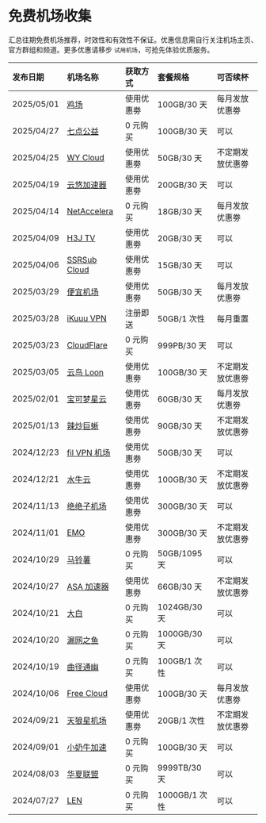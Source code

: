 # 免费机场收集

汇总往期免费机场推荐，时效性和有效性不保证。优惠信息需自行关注机场主页、官方群组和频道。更多优惠请移步 `试用机场`，可抢先体验优质服务。

|	发布日期	|	机场名称	|	获取方式	|	套餐规格	|	可否续杯	|
|	:---	|	:---	|	:---	|	:---	|	:---	|
|	2025/05/01	|	[鸡场](/vpn/2025/05#20250501)	|	使用优惠劵	|	100GB️/30 天	|	每月发放优惠劵	|
|	2025/04/27	|	[七点公益](/vpn/2025/04#20250427)	|	0 元购买	|	100GB️/30 天	|	可以	|
|	2025/04/25	|	[WY Cloud](/vpn/2025/04#20250425)	|	使用优惠劵	|	50GB️/30 天	|	不定期发放优惠劵	|
|	2025/04/19	|	[云悠加速器](/vpn/2025/04#20250419)	|	使用优惠劵	|	200GB️/30 天	|	可以	|
|	2025/04/14	|	[NetAccelera](/vpn/2025/04#20250414)	|	0 元购买	|	18GB️/30 天	|	每月发放优惠劵	|
|	2025/04/09	|	[H3J TV](/vpn/2025/04#20250409)	|	使用优惠劵	|	20GB️/30 天	|	可以	|
|	2025/04/06	|	[SSRSub Cloud](/vpn/2025/04#20250406)	|	使用优惠劵	|	15GB️/30 天	|	可以	|
|	2025/03/29	|	[便宜机场](/vpn/2025/03#20250329)	|	使用优惠劵	|	50GB️/30 天	|	每月发放优惠劵	|
|	2025/03/28	|	[iKuuu VPN](/vpn/2025/03#20250328)	|	注册即送	|	50GB️/1 次性	|	每月重置	|
|	2025/03/23	|	[CloudFlare](/vpn/2025/03#20250323)	|	0 元购买	|	999PB/30 天	|	可以	|
|	2025/03/05	|	[云鸟 Loon](/vpn/2025/03#20250305)	|	使用优惠劵	|	100GB️/30 天	|	不定期发放优惠劵	|
|	2025/02/01	|	[宝可梦星云](/vpn/2025/02#20250201)	|	使用优惠劵	|	60GB️/30 天	|	每月发放优惠劵	|
|	2025/01/13	|	[辣炒巨蜥](/vpn/2025/01#20250113)	|	使用优惠劵	|	90GB️/30 天	|	不定期发放优惠劵	|
|	2024/12/23	|	[fil VPN 机场](/vpn/archives/2024#20241223)	|	使用优惠劵	|	50GB️/30 天	|	可以	|
|	2024/12/21	|	[水牛云](/vpn/archives/2024#20241221)	|	使用优惠劵	|	100GB️/30 天	|	不定期发放优惠劵	|
|	2024/11/13	|	[绝绝子机场](/vpn/archives/2024#20241113)	|	使用优惠劵	|	300GB️/30 天	|	可以	|
|	2024/11/01	|	[EMO](/vpn/archives/2024#20241101)	|	使用优惠劵	|	300GB️/30 天	|	不定期发放优惠劵	|
|	2024/10/29	|	[马铃薯](/vpn/archives/2024#20241029)	|	0 元购买	|	50GB️/1095 天	|	可以	|
|	2024/10/27	|	[ASA 加速器](/vpn/archives/2024#20241027)	|	使用优惠劵	|	66GB️/30 天	|	不定期发放优惠劵	|
|	2024/10/21	|	[大白](/vpn/archives/2024#20241021)	|	0 元购买	|	1024GB️/30 天	|	可以	|
|	2024/10/20	|	[漏网之鱼](/vpn/archives/2024#20241020)	|	0 元购买	|	1000GB️/30 天	|	可以	|
|	2024/10/19	|	[曲径通幽](/vpn/archives/2024#20241019)	|	0 元购买	|	100GB️/1 次性	|	可以	|
|	2024/10/06	|	[Free Cloud](/vpn/archives/2024#20241006)	|	使用优惠劵	|	100GB️/30 天	|	每月发放优惠劵	|
|	2024/09/21	|	[天狼星机场](/vpn/archives/2024#20240921)	|	使用优惠劵	|	20GB️/1 次性	|	不定期发放优惠劵	|
|	2024/09/01	|	[小奶牛加速](/vpn/archives/2024#20240901)	|	0 元购买	|	100GB️/30 天	|	可以	|
|	2024/08/03	|	[华夏联盟](/vpn/archives/2024#20240803)	|	0 元购买	|	9999TB/30 天	|	可以	|
|	2024/07/27	|	[LEN](/vpn/archives/2024#20240727)	|	0 元购买	|	1000GB️/1 次性	|	可以	|
